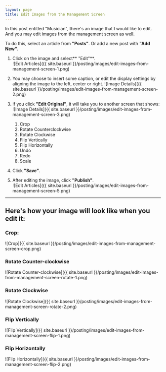 ```yaml
---
layout: page
title: Edit Images from the Management Screen
---
```


In this post entitled "Musician", there's an image that I would like to edit. And you may edit images from the management screen as well.

To do this, select an article from **"Posts"**. Or add a new post with **"Add New"**.

1. Click on the image and select** "Edit"**.  
![Edit Articles]({{ site.baseurl }}/posting/images/edit-images-from-management-screen-1.png)

2. You may choose to insert some caption, or edit the display settings by aligning the image to the left, center or right.
![Image Details]({{ site.baseurl }}/posting/images/edit-images-from-management-screen-2.png)

3. If you click **"Edit Original"**, it will take you to another screen that shows:  
![Image Details]({{ site.baseurl }}/posting/images/edit-images-from-management-screen-3.png)

    1. Crop
    1. Rotate Counterclockwise
    1. Rotate Clockwise
    1. Flip Vertically
    1. Flip Horizontally
    1. Undo
    1. Redo
    1. Scale

4. Click **"Save"**.

5. After editing the image, click **"Publish"**.  
![Edit Articles]({{ site.baseurl }}/posting/images/edit-images-from-management-screen-5.png)

- - - -

## Here's how your image will look like when you edit it:

### Crop:

![Crop]({{ site.baseurl }}/posting/images/edit-images-from-management-screen-crop.png)

### Rotate Counter-clockwise

![Rotate Counter-clockwise]({{ site.baseurl }}/posting/images/edit-images-from-management-screen-rotate-1.png)

### Rotate Clockwise

![Rotate Clockwise]({{ site.baseurl }}/posting/images/edit-images-from-management-screen-rotate-2.png)

### Flip Vertically

![Flip Vertically]({{ site.baseurl }}/posting/images/edit-images-from-management-screen-flip-1.png)

### Flip Horizontally

![Flip Horizontally]({{ site.baseurl }}/posting/images/edit-images-from-management-screen-flip-2.png)
